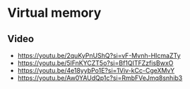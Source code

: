
# Virtual memory

## Video

* <https://youtu.be/2quKyPnUShQ?si=vF-Mvnh-HIcmaZTy>  
* <https://youtu.be/5lFnKYCZT5o?si=Bf1QITFZzfisBwxO>
* <https://youtu.be/4e18yybPo1E?si=1Viv-kCc-CgeXMvY>
* <https://youtu.be/Aw0YAUdQp1c?si=RmbFVeJmq8snhib3>
